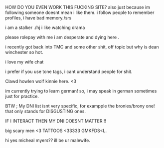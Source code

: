 HOW DO YOU EVEN WORK THIS FUCKING SITE? also just because im following someone doesnt mean i like them. i follow people to remember profiles, i have bad memory./srs

 i am a stalker ./hj i like watching drama


please rolepay with me i am desperate and dying here . 


i recently got back into TMC and some other shit, off topic but why is dean winchester so hot.


i love my wife chat


i prefer if you use tone tags, i cant understand people for shit.

Clawd howlen wolf kinnie here. <3



im currently trying to learn german! so, i may speak in german sometimes just for practice. 

BTW ; My DNI list isnt very specific, for exampple the bronies/brony one! that only stands for DISGUSTING ones.

IF I INTERACT THEN MY DNI DOESNT MATTER !!


big scary men <3 TATTOOS <33333 GMKFDS<L. 

hi yes micheal myers?? ill be ur malewife. 
